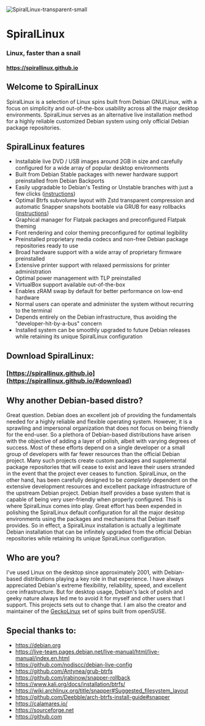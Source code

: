 
![SpiralLinux-transparent-small](https://user-images.githubusercontent.com/2692138/171754005-231f6c05-de5a-4b57-9e04-a24defa03ae7.png)
# SpiralLinux
### Linux, faster than a snail
#### https://spirallinux.github.io


## Welcome to SpiralLinux

SpiralLinux is a selection of Linux spins built from Debian GNU/Linux, with a focus on simplicity and out-of-the-box usability across all the major desktop environments. SpiralLinux serves as an alternative live installation method for a highly reliable customized Debian system using only official Debian package repositories.


## SpiralLinux features

- Installable live DVD / USB images around 2GB in size and carefully configured for a wide array of popular desktop environments
- Built from Debian Stable packages with newer hardware support preinstalled from Debian Backports
- Easily upgradable to Debian's Testing or Unstable branches with just a few clicks ([instructions](https://github.com/SpiralLinux/SpiralLinux-project/wiki#switching-from-debian-stable-to-the-testing-or-unstable-branch))
- Optimal Btrfs subvolume layout with Zstd transparent compression and automatic Snapper snapshots bootable via GRUB for easy rollbacks ([instructions](https://github.com/SpiralLinux/SpiralLinux-project/wiki#working-with-btrfs-snapshots-and-rollbacks))
- Graphical manager for Flatpak packages and preconfigured Flatpak theming
- Font rendering and color theming preconfigured for optimal legibility
- Preinstalled proprietary media codecs and non-free Debian package repositories ready to use
- Broad hardware support with a wide array of proprietary firmware preinstalled
- Extensive printer support with relaxed permissions for printer administration
- Optimal power management with TLP preinstalled
- VirtualBox support available out-of-the-box
- Enables zRAM swap by default for better performance on low-end hardware
- Normal users can operate and administer the system without recurring to the terminal
- Depends entirely on the Debian infrastructure, thus avoiding the "developer-hit-by-a-bus" concern
- Installed system can be smoothly upgraded to future Debian releases while retaining its unique SpiralLinux configuration


## Download SpiralLinux:

### [https://spirallinux.github.io](https://spirallinux.github.io/#download)


## Why another Debian-based distro?

Great question. Debian does an excellent job of providing the fundamentals needed for a highly reliable and flexible operating system. However, it is a sprawling and impersonal organization that does not focus on being friendly for the end-user. So a plethora of Debian-based distributions have arisen with the objective of adding a layer of polish, albeit with varying degrees of success. Most of these efforts depend on a single developer or a small group of developers with far fewer resources than the official Debian project. Many such projects create custom packages and supplemental package repositories that will cease to exist and leave their users stranded in the event that the project ever ceases to function. SpiralLinux, on the other hand, has been carefully designed to be _completely_ dependent on the extensive development resources and excellent package infrastructure of the upstream Debian project. Debian itself provides a base system that is capable of being very user-friendly when properly configured. This is where SpiralLinux comes into play. Great effort has been expended in polishing the SpiralLinux default configuration for all the major desktop environments using the packages and mechanisms that Debian itself provides. So in effect, a SpiralLinux installation is actually a legitimate Debian installation that can be infinitely upgraded from the official Debian repositories while retaining its unique SpiralLinux configuration.


## Who are you?

I've used Linux on the desktop since approximately 2001, with Debian-based distributions playing a key role in that experience. I have always appreciated Debian's extreme flexibility, reliability, speed, and excellent core infrastructure. But for desktop usage, Debian's lack of polish and geeky nature always led me to avoid it for myself and other users that I support. This projects sets out to change that. I am also the creator and maintainer of the [GeckoLinux](http://geckolinux.github.io/) set of spins built from openSUSE.


## Special thanks to:

- https://debian.org
- https://live-team.pages.debian.net/live-manual/html/live-manual/index.en.html
- https://github.com/nodiscc/debian-live-config
- https://github.com/Antynea/grub-btrfs
- https://github.com/jrabinow/snapper-rollback
- https://www.kali.org/docs/installation/btrfs/
- https://wiki.archlinux.org/title/snapper#Suggested_filesystem_layout
- https://github.com/Deebble/arch-btrfs-install-guide#snapper
- https://calamares.io/
- https://sourceforge.net
- https://github.com
